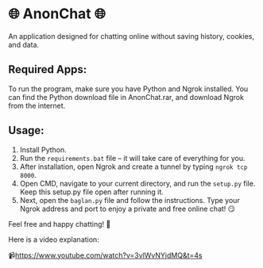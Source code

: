 # 🌐 AnonChat 🌐

An application designed for chatting online without saving history, cookies, and data.

## Required Apps:

To run the program, make sure you have Python and Ngrok installed. You can find the Python download file in AnonChat.rar, and download Ngrok from the internet.

## Usage:

1. Install Python.
2. Run the `requirements.bat` file – it will take care of everything for you.
3. After installation, open Ngrok and create a tunnel by typing `ngrok tcp 8000`.
4. Open CMD, navigate to your current directory, and run the `setup.py` file. Keep this setup.py file open after running it.
5. Next, open the `baglan.py` file and follow the instructions. Type your Ngrok address and port to enjoy a private and free online chat! 😏

Feel free and happy chatting! 🚀

Here is a video explanation:

📹https://www.youtube.com/watch?v=3vlWvNYjdMQ&t=4s
